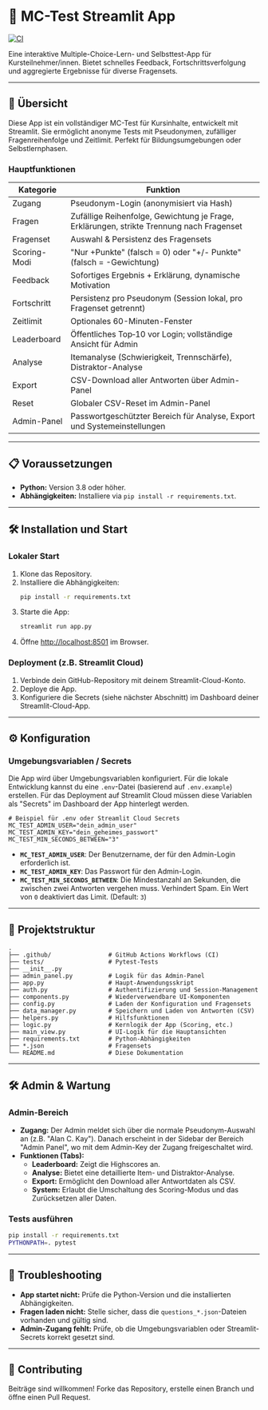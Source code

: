 # 📝 MC-Test Streamlit App

[![CI](https://github.com/kqc-real/streamlit/actions/workflows/ci.yml/badge.svg?branch=main)](https://github.com/kqc-real/streamlit/actions/workflows/ci.yml)

Eine interaktive Multiple-Choice-Lern- und Selbsttest-App für Kursteilnehmer/innen.
Bietet schnelles Feedback, Fortschrittsverfolgung und aggregierte Ergebnisse
für diverse Fragensets.

---

## 🚀 Übersicht

Diese App ist ein vollständiger MC-Test für Kursinhalte, entwickelt mit Streamlit.
Sie ermöglicht anonyme Tests mit Pseudonymen, zufälliger Fragenreihenfolge und Zeitlimit.
Perfekt für Bildungsumgebungen oder Selbstlernphasen.

### Hauptfunktionen

| Kategorie      | Funktion                                                                                      |
|---------------|-----------------------------------------------------------------------------------------------|
| Zugang        | Pseudonym-Login (anonymisiert via Hash)                                                       |
| Fragen        | Zufällige Reihenfolge, Gewichtung je Frage, Erklärungen, strikte Trennung nach Fragenset      |
| Fragenset     | Auswahl & Persistenz des Fragensets                                                           |
| Scoring-Modi  | "Nur +Punkte" (falsch = 0) oder "+/- Punkte" (falsch = -Gewichtung)                            |
| Feedback      | Sofortiges Ergebnis + Erklärung, dynamische Motivation                                        |
| Fortschritt   | Persistenz pro Pseudonym (Session lokal, pro Fragenset getrennt)                              |
| Zeitlimit     | Optionales 60-Minuten-Fenster                                                                 |
| Leaderboard   | Öffentliches Top‑10 vor Login; vollständige Ansicht für Admin                                  |
| Analyse       | Itemanalyse (Schwierigkeit, Trennschärfe), Distraktor-Analyse                                 |
| Export        | CSV-Download aller Antworten über Admin-Panel                                                 |
| Reset         | Globaler CSV-Reset im Admin-Panel                                                             |
| Admin-Panel   | Passwortgeschützter Bereich für Analyse, Export und Systemeinstellungen                       |

---

## 📋 Voraussetzungen

- **Python:** Version 3.8 oder höher.
- **Abhängigkeiten:** Installiere via `pip install -r requirements.txt`.

---

## 🛠️ Installation und Start

### Lokaler Start

1.  Klone das Repository.
2.  Installiere die Abhängigkeiten:
    ```bash
    pip install -r requirements.txt
    ```
3.  Starte die App:
    ```bash
    streamlit run app.py
    ```
4.  Öffne [http://localhost:8501](http://localhost:8501) im Browser.

### Deployment (z.B. Streamlit Cloud)

1.  Verbinde dein GitHub-Repository mit deinem Streamlit-Cloud-Konto.
2.  Deploye die App.
3.  Konfiguriere die Secrets (siehe nächster Abschnitt) im Dashboard deiner Streamlit-Cloud-App.

---

## ⚙️ Konfiguration

### Umgebungsvariablen / Secrets

Die App wird über Umgebungsvariablen konfiguriert. Für die lokale Entwicklung kannst du eine `.env`-Datei (basierend auf `.env.example`) erstellen. Für das Deployment auf Streamlit Cloud müssen diese Variablen als "Secrets" im Dashboard der App hinterlegt werden.

```env
# Beispiel für .env oder Streamlit Cloud Secrets
MC_TEST_ADMIN_USER="dein_admin_user"
MC_TEST_ADMIN_KEY="dein_geheimes_passwort"
MC_TEST_MIN_SECONDS_BETWEEN="3"
```

- **`MC_TEST_ADMIN_USER`**: Der Benutzername, der für den Admin-Login erforderlich ist.
- **`MC_TEST_ADMIN_KEY`**: Das Passwort für den Admin-Login.
- **`MC_TEST_MIN_SECONDS_BETWEEN`**: Die Mindestanzahl an Sekunden, die zwischen zwei Antworten vergehen muss. Verhindert Spam. Ein Wert von `0` deaktiviert das Limit. (Default: `3`)

---

## 📁 Projektstruktur

```
.
├── .github/                # GitHub Actions Workflows (CI)
├── tests/                  # Pytest-Tests
├── __init__.py
├── admin_panel.py          # Logik für das Admin-Panel
├── app.py                  # Haupt-Anwendungsskript
├── auth.py                 # Authentifizierung und Session-Management
├── components.py           # Wiederverwendbare UI-Komponenten
├── config.py               # Laden der Konfiguration und Fragensets
├── data_manager.py         # Speichern und Laden von Antworten (CSV)
├── helpers.py              # Hilfsfunktionen
├── logic.py                # Kernlogik der App (Scoring, etc.)
├── main_view.py            # UI-Logik für die Hauptansichten
├── requirements.txt        # Python-Abhängigkeiten
├── *.json                  # Fragensets
└── README.md               # Diese Dokumentation
```

---

## 🛠️ Admin & Wartung

### Admin-Bereich

-   **Zugang:** Der Admin meldet sich über die normale Pseudonym-Auswahl an (z.B. "Alan C. Kay"). Danach erscheint in der Sidebar der Bereich "Admin Panel", wo mit dem Admin-Key der Zugang freigeschaltet wird.
-   **Funktionen (Tabs):**
    -   **Leaderboard:** Zeigt die Highscores an.
    -   **Analyse:** Bietet eine detaillierte Item- und Distraktor-Analyse.
    -   **Export:** Ermöglicht den Download aller Antwortdaten als CSV.
    -   **System:** Erlaubt die Umschaltung des Scoring-Modus und das Zurücksetzen aller Daten.

### Tests ausführen

```bash
pip install -r requirements.txt
PYTHONPATH=. pytest
```

---

## 🐛 Troubleshooting

-   **App startet nicht:** Prüfe die Python-Version und die installierten Abhängigkeiten.
-   **Fragen laden nicht:** Stelle sicher, dass die `questions_*.json`-Dateien vorhanden und gültig sind.
-   **Admin-Zugang fehlt:** Prüfe, ob die Umgebungsvariablen oder Streamlit-Secrets korrekt gesetzt sind.

---

## 🤝 Contributing

Beiträge sind willkommen! Forke das Repository, erstelle einen Branch und öffne einen Pull Request.
